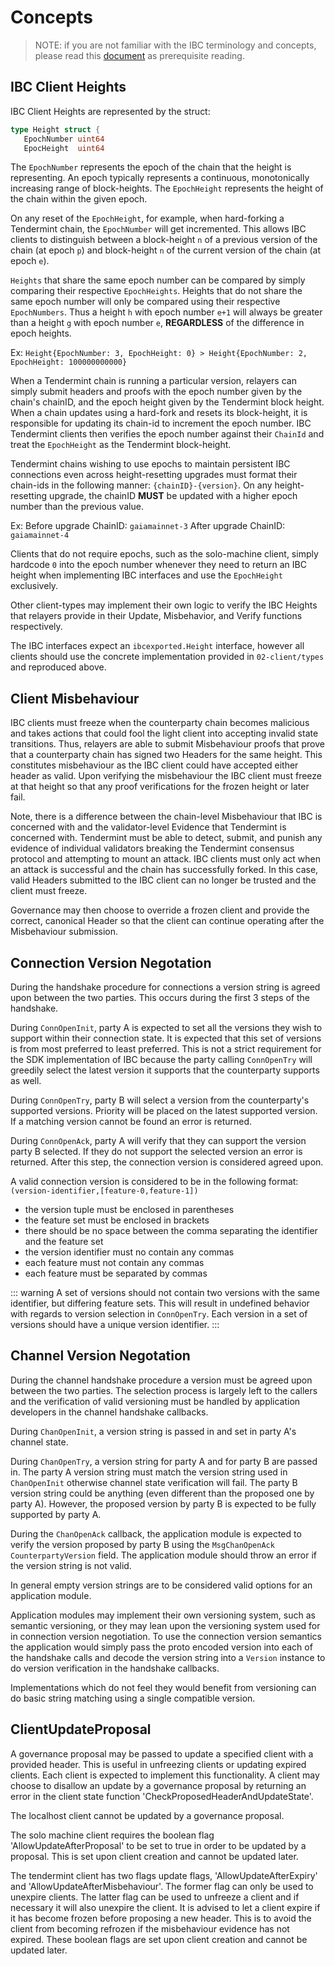 <!--
order: 1
-->

# Concepts

> NOTE: if you are not familiar with the IBC terminology and concepts, please read
this [document](https://github.com/ocea/ics/blob/master/ibc/1_IBC_TERMINOLOGY.md) as prerequisite reading.

## IBC Client Heights

IBC Client Heights are represented by the struct:

```go
type Height struct {
   EpochNumber uint64
   EpocHeight  uint64
```

The `EpochNumber` represents the epoch of the chain that the height is representing.
An epoch typically represents a continuous, monotonically increasing range of block-heights.
The `EpochHeight` represents the height of the chain within the given epoch.

On any reset of the `EpochHeight`, for example, when hard-forking a Tendermint chain,
the `EpochNumber` will get incremented. This allows IBC clients to distinguish between a
block-height `n` of a previous version of the chain (at epoch `p`) and block-height `n` of the current
version of the chain (at epoch `e`).

`Heights` that share the same epoch number can be compared by simply comparing their respective `EpochHeights`.
Heights that do not share the same epoch number will only be compared using their respective `EpochNumbers`.
Thus a height `h` with epoch number `e+1` will always be greater than a height `g` with epoch number `e`,
**REGARDLESS** of the difference in epoch heights.

Ex: `Height{EpochNumber: 3, EpochHeight: 0} > Height{EpochNumber: 2, EpochHeight: 100000000000}`

When a Tendermint chain is running a particular version, relayers can simply submit headers and proofs with the epoch number
given by the chain's chainID, and the epoch height given by the Tendermint block height. When a chain updates using a hard-fork 
and resets its block-height, it is responsible for updating its chain-id to increment the epoch number.
IBC Tendermint clients then verifies the epoch number against their `ChainId` and treat the `EpochHeight` as the Tendermint block-height.

Tendermint chains wishing to use epochs to maintain persistent IBC connections even across height-resetting upgrades must format their chain-ids
in the following manner: `{chainID}-{version}`. On any height-resetting upgrade, the chainID **MUST** be updated with a higher epoch number
than the previous value.

Ex:
Before upgrade ChainID: `gaiamainnet-3`
After upgrade ChainID: `gaiamainnet-4`

Clients that do not require epochs, such as the solo-machine client, simply hardcode `0` into the epoch number whenever they 
need to return an IBC height when implementing IBC interfaces and use the `EpochHeight` exclusively.

Other client-types may implement their own logic to verify the IBC Heights that relayers provide in their Update, Misbehavior, and 
Verify functions respectively.

The IBC interfaces expect an `ibcexported.Height` interface, however all clients should use the concrete implementation provided in
`02-client/types` and reproduced above.

## Client Misbehaviour

IBC clients must freeze when the counterparty chain becomes malicious and 
takes actions that could fool the light client into accepting invalid state 
transitions. Thus, relayers are able to submit Misbehaviour proofs that prove 
that a counterparty chain has signed two Headers for the same height. This 
constitutes misbehaviour as the IBC client could have accepted either header 
as valid. Upon verifying the misbehaviour the IBC client must freeze at that 
height so that any proof verifications for the frozen height or later fail.

Note, there is a difference between the chain-level Misbehaviour that IBC is 
concerned with and the validator-level Evidence that Tendermint is concerned 
with. Tendermint must be able to detect, submit, and punish any evidence of 
individual validators breaking the Tendermint consensus protocol and attempting 
to mount an attack. IBC clients must only act when an attack is successful 
and the chain has successfully forked. In this case, valid Headers submitted 
to the IBC client can no longer be trusted and the client must freeze.

Governance may then choose to override a frozen client and provide the correct, 
canonical Header so that the client can continue operating after the Misbehaviour 
submission.

## Connection Version Negotation

During the handshake procedure for connections a version string is agreed
upon between the two parties. This occurs during the first 3 steps of the
handshake.

During `ConnOpenInit`, party A is expected to set all the versions they wish
to support within their connection state. It is expected that this set of
versions is from most preferred to least preferred. This is not a strict
requirement for the SDK implementation of IBC because the party calling
`ConnOpenTry` will greedily select the latest version it supports that the
counterparty supports as well.

During `ConnOpenTry`, party B will select a version from the counterparty's
supported versions. Priority will be placed on the latest supported version.
If a matching version cannot be found an error is returned.

During `ConnOpenAck`, party A will verify that they can support the version
party B selected. If they do not support the selected version an error is
returned. After this step, the connection version is considered agreed upon.

A valid connection version is considered to be in the following format:
`(version-identifier,[feature-0,feature-1])`

- the version tuple must be enclosed in parentheses
- the feature set must be enclosed in brackets
- there should be no space between the comma separating the identifier and the
  feature set
- the version identifier must no contain any commas
- each feature must not contain any commas
- each feature must be separated by commas

::: warning
A set of versions should not contain two versions with the same
identifier, but differing feature sets. This will result in undefined behavior
with regards to version selection in `ConnOpenTry`. Each version in a set of
versions should have a unique version identifier.
:::

## Channel Version Negotation

During the channel handshake procedure a version must be agreed upon between
the two parties. The selection process is largely left to the callers and
the verification of valid versioning must be handled by application developers
in the channel handshake callbacks.

During `ChanOpenInit`, a version string is passed in and set in party A's
channel state.

During `ChanOpenTry`, a version string for party A and for party B are passed
in. The party A version string must match the version string used in
`ChanOpenInit` otherwise channel state verification will fail. The party B
version string could be anything (even different than the proposed one by
party A). However, the proposed version by party B is expected to be fully
supported by party A.

During the `ChanOpenAck` callback, the application module is expected to verify
the version proposed by party B using the `MsgChanOpenAck` `CounterpartyVersion`
field. The application module should throw an error if the version string is
not valid.

In general empty version strings are to be considered valid options for an 
application module.

Application modules may implement their own versioning system, such as semantic
versioning, or they may lean upon the versioning system used for in connection
version negotiation. To use the connection version semantics the application
would simply pass the proto encoded version into each of the handshake calls
and decode the version string into a `Version` instance to do version verification
in the handshake callbacks.

Implementations which do not feel they would benefit from versioning can do
basic string matching using a single compatible version.

## ClientUpdateProposal

A governance proposal may be passed to update a specified client with a provided
header. This is useful in unfreezing clients or updating expired clients. Each 
client is expected to implement this functionality. A client may choose to disallow
an update by a governance proposal by returning an error in the client state function
'CheckProposedHeaderAndUpdateState'.

The localhost client cannot be updated by a governance proposal. 

The solo machine client requires the boolean flag 'AllowUpdateAfterProposal' to be set
to true in order to be updated by a proposal. This is set upon client creation and cannot 
be updated later.

The tendermint client has two flags update flags, 'AllowUpdateAfterExpiry' and 
'AllowUpdateAfterMisbehaviour'. The former flag can only be used to unexpire clients. The
latter flag can be used to unfreeze a client and if necessary it will also unexpire the client.
It is advised to let a client expire if it has become frozen before proposing a new header. 
This is to avoid the client from becoming refrozen if the misbehaviour evidence has not 
expired. These boolean flags are set upon client creation and cannot be updated later.

